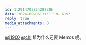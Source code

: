 ```yaml
---
id: 112914795634288306
date: 2024-08-06T11:17:28.619Z
reply: true
media_attachments: 0
---
```


[@i1900](https://mast.dragon-fly.club/@i1900) [@chi](https://miantiao.me/users/chi) 那为什么还要 Memos 呢。

